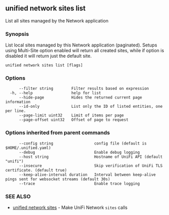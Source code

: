 ## unified network sites list

List all sites managed by the Network application

### Synopsis

List local sites managed by this Network application (paginated).
Setups using Multi-Site option enabled will return all created sites,
while if option is disabled it will return just the default site.

```
unified network sites list [flags]
```

### Options

```
      --filter string        Filter results based on expression
  -h, --help                 help for list
      --hide-page            Hides the returned current page information
      --id-only              List only the ID of listed entities, one per line.
      --page-limit uint32    Limit of items per page
      --page-offset uint32   Offset of page to request
```

### Options inherited from parent commands

```
      --config string                  config file (default is $HOME/.unified.yaml)
      --debug                          Enable debug logging
      --host string                    Hostname of UniFi API (default "unifi")
      --insecure                       Skip verification of UniFi TLS certificate. (default true)
      --keep-alive-interval duration   Interval between keep-alive pings sent for websocket streams (default 30s)
      --trace                          Enable trace logging
```

### SEE ALSO

* [unified network sites](unified_network_sites.md)	 - Make UniFi Network `sites` calls

